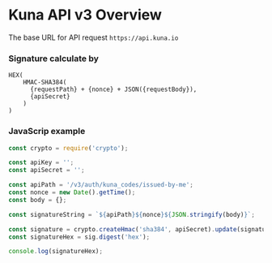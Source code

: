 # Kuna API v3 Overview

The base URL for API request
`https://api.kuna.io`


### Signature calculate by
```
HEX(
    HMAC-SHA384(
      {requestPath} + {nonce} + JSON({requestBody}),
      {apiSecret}
    )
)
```

### JavaScrip example
```javascript
const crypto = require('crypto');

const apiKey = '';
const apiSecret = '';

const apiPath = '/v3/auth/kuna_codes/issued-by-me';
const nonce = new Date().getTime();
const body = {};

const signatureString = `${apiPath}${nonce}${JSON.stringify(body)}`;

const signature = crypto.createHmac('sha384', apiSecret).update(signature);
const signatureHex = sig.digest('hex');

console.log(signatureHex);
```
